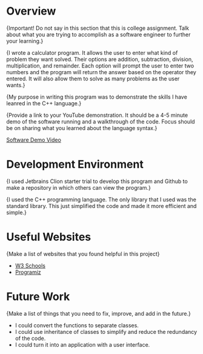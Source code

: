 # Overview

{Important! Do not say in this section that this is college assignment. Talk about what you are trying to accomplish as a software engineer to further your learning.}

{I wrote a calculator program. It allows the user to enter what kind of problem they want solved.
Their options are addition, subtraction, division, multiplication, and remainder. Each option
will prompt the user to enter two numbers and the program will return the answer based on 
the operator they entered. It will also allow them to solve as many problems as the user wants.}

{My purpose in writing this program was to demonstrate the skills I have leanred in the C++ language.}

{Provide a link to your YouTube demonstration. It should be a 4-5 minute demo of the software running and a walkthrough of the code. Focus should be on sharing what you learned about the language syntax.}

[Software Demo Video](https://www.loom.com/share/e2a1764e9b854f5a9a499169eaef0443?sid=b1f3748a-56ec-4886-b877-92c361a0d066)

# Development Environment
{I used Jetbrains Clion starter trial to develop this program and Github to make a repository
in which others can view the program.}

{I used the C++ programming language. The only library that I used was the standard library.
This just simplified the code and made it more efficient and simple.}

# Useful Websites

{Make a list of websites that you found helpful in this project}

- [W3 Schools](https://www.w3schools.com/cpp/default.asp)
- [Programiz](https://www.programiz.com/cpp-programming/do-while-loop)

# Future Work

{Make a list of things that you need to fix, improve, and add in the future.}

- I could convert the functions to separate classes.
- I could use inheritance of classes to simplify and reduce the redundancy of the code.
- I could turn it into an application with a user interface.